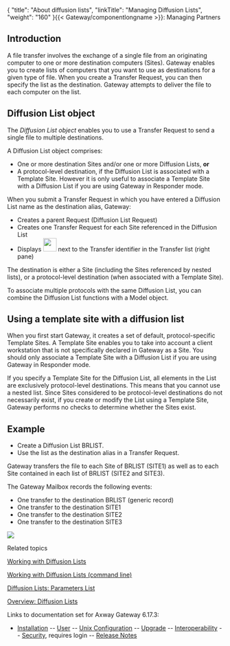 {
    "title": "About diffusion lists",
    "linkTitle": "Managing Diffusion Lists",
    "weight": "160"
}{{< Gateway/componentlongname  >}}: Managing Partners

## Introduction

A file transfer involves the exchange of a single file from an originating
computer to one or more destination computers (Sites). Gateway
enables you to create lists of computers that you want to use as destinations
for a given type of file. When you create a Transfer Request, you can
then specify the list as the destination. Gateway attempts to
deliver the file to each computer on the list.

## Diffusion List object

The *Diffusion List object* enables you to use a Transfer Request to send a single file to multiple destinations.

A Diffusion List object comprises:

-   One or more destination Sites and/or one or more Diffusion Lists, **or**
-   A protocol-level destination, if the Diffusion List is associated with a Template Site. However it is only useful to associate a Template Site with a Diffusion List if you are using Gateway in Responder mode.

When you submit a Transfer Request in which you have entered a Diffusion List name as the destination alias, Gateway:

-   Creates a parent Request (Diffusion List Request)
-   Creates one Transfer Request for each Site referenced in the Diffusion List
-   Displays <img src="/Images/Gateway/transfer_icon_6.gif" width="31" height="31" /> next to the Transfer identifier in the Transfer list (right pane)

The destination is either a Site (including the Sites referenced by
nested lists), or a protocol-level destination (when associated with a
Template Site).

To associate multiple protocols with the same Diffusion List, you can
combine the Diffusion List functions with a Model object.

## Using a template site with a diffusion list

When you first start Gateway, it creates a set of default,
protocol-specific Template Sites. A Template Site enables you to take
into account a client workstation that is not specifically declared in
Gateway as a Site. You should only associate a Template Site
with a Diffusion List if you are using Gateway in Responder
mode.

If you specify a Template Site for the Diffusion List, all elements
in the List are exclusively protocol-level destinations. This means that
you cannot use a nested list. Since Sites considered to be protocol-level
destinations do not necessarily exist, if you create or modify the List
using a Template Site, Gateway performs no checks to determine
whether the Sites exist.

## Example

-   Create a Diffusion List BRLIST.
-   Use the list as
    the destination alias in a Transfer Request.

Gateway transfers
the file to each Site of BRLIST (SITE1) as well as to each Site contained
in each list of BRLIST (SITE2 and SITE3).

The Gateway Mailbox records the following events:

-   One transfer to the destination BRLIST (generic record)
-   One transfer to the destination SITE1
-   One transfer to the destination SITE2
-   One transfer to the destination SITE3

![](/Images/Gateway/Diffusion_List_756x493.png)

Related topics

[Working with Diffusion Lists](working_with_diffusion_lists_(gui))

[Working with Diffusion Lists (command line)](working_with_diffusion_lists_cli)

[Diffusion Lists: Parameters List](working_with_diffusion_lists_cli/diffusion_lists_parameter_list)

[Overview: Diffusion Lists](../../ov_gateway/ov_diffusion_lists)

Links to documentation set for Axway Gateway <span class="mc-variable axway_variables.Release_Number variable">6.17.3</span>:

-   [Installation](/bundle/Gateway_6173_InstallationGuide_allOS_en_HTML5/page/Content/start_page.htm) -- [User](/bundle/Gateway_6173_UsersGuide_allOS_en_HTML5/page/Content/start_page.htm) -- [Unix Configuration](/bundle/Gateway_6173_ConfigurationGuide_UNIX_en_HTML5/page/Content/start_page.htm) -- [Upgrade](/bundle/Gateway_6173_UpgradeGuide_allOS_en_HTML5/page/Content/start_page.htm) -- [Interoperability](/bundle/Gateway_6173_InteroperabilityGuide_allOS_en_HTML5/page/Content/start_page.htm) -- [Security](/bundle/Gateway_6173_SecurityGuide_allOS_en_HTML5/page/Content/start_page.htm), requires login -- [Release Notes](/bundle/Gateway_6173_ReleaseNotes_allOS_en_HTML5/page/Content/Gateway_ReleaseNotes_allOS_en.htm)
